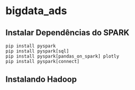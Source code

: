 # bigdata_ads

## Instalar Dependências do SPARK

```
pip install pyspark
pip install pyspark[sql]
pip install pyspark[pandas_on_spark] plotly
pip install pyspark[connect]
```

## Instalando Hadoop
